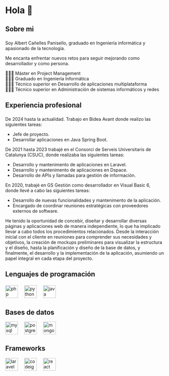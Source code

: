 <h1 align="left">Hola 👋</h1>

<h2 align="left">Sobre mi</h2>

###
<p align="left">Soy Albert Cañelles Panisello, graduado en Ingeniería informática y apasionado de la tecnología.</p>
<p align="left">Me encanta enfrentar nuevos retos para seguir mejorando como desarrollador y como persona.</p>
<p align="left">👨🏻‍🎓 Máster en Project Management<br>👨🏻‍🎓 Graduado en Ingeniería Informática<br>👨🏻‍🎓 Técnico superior en Desarrollo de aplicaciones multiplataforma<br>👨🏻‍🎓 Técnico superior en Administración de sistemas informáticos y redes</p>

###

<h2 align="left">Experiencia profesional</h2>

###
<p align="left">De 2024 hasta la actualidad. Trabajo en Bidea Avant donde realizo las siguientes tareas:</p>
<ul>
    <li>Jefe de proyecto.</li>
    <li>Desarrollar aplicaciones en Java Spring Boot.</li>
</ul>

<p align="left">De 2021 hasta 2023 trabajé en el Consorci de Serveis Universitaris de Catalunya (CSUC), donde realizaba las siguientes tareas:</p>
<ul>
    <li>Desarrollo y mantenimento de aplicaciones en Laravel.</li>
    <li>Desarrollo y mantenimento de aplicaciones en Dspace.</li>
    <li>Desarrollo de APIs y llamadas para gestión de información.</li>
</ul>
<p align="left">En 2020, trabajé en GS Gestión como desarrollador en Visual Basic 6, donde llevé a cabo las siguientes tareas:</p>
<ul>
    <li>Desarrollo de nuevas funcionalidades y mantenimento de la aplicación.</li>
    <li>Encargado de coordinar reuniones estratégicas con proveedores externos de software. </li>
</ul>
<p align="left">He tenido la oportunidad de concebir, diseñar y desarrollar diversas páginas y aplicaciones web de manera independiente, lo que ha implicado llevar a cabo todos los procedimientos relacionados. Desde la interacción inicial con el cliente en reuniones para comprender sus necesidades y objetivos, la creación de mockups preliminares para visualizar la estructura y el diseño, hasta la planificación y diseño de la base de datos, y finalmente, el desarrollo y la implementación de la aplicación, asumiendo un papel integral en cada etapa del proyecto. </p>

###

<h2 align="left">Lenguajes de programación</h2>

###

<div align="left">
  <img src="https://cdn.jsdelivr.net/gh/devicons/devicon/icons/php/php-original.svg" height="40" alt="php logo"  />
  <img width="12" />
  <img src="https://cdn.jsdelivr.net/gh/devicons/devicon/icons/python/python-original.svg" height="40" alt="python logo"  />
  <img width="12" />
  <img src="https://cdn.jsdelivr.net/gh/devicons/devicon/icons/java/java-original.svg" height="40" alt="java logo"  />
</div>

###

<h2 align="left">Bases de datos</h2>
<div align="left">
  <img src="https://cdn.jsdelivr.net/gh/devicons/devicon/icons/mysql/mysql-original.svg" height="40" alt="mysql logo"  />
  <img width="12" />
  <img src="https://cdn.jsdelivr.net/gh/devicons/devicon/icons/postgresql/postgresql-original.svg" height="40" alt="postgresql logo"  />
  <img width="12" />
  <img src="https://cdn.jsdelivr.net/gh/devicons/devicon/icons/mongodb/mongodb-original.svg" height="40" alt="mongodb logo"  />
</div>

###
###

<h2 align="left">Frameworks</h2>
<div align="left">
  <img src="https://cdn.jsdelivr.net/gh/devicons/devicon/icons/laravel/laravel-plain.svg" height="40" alt="laravel logo"  />
  <img width="12" />
  <img src="https://cdn.jsdelivr.net/gh/devicons/devicon/icons/codeigniter/codeigniter-plain.svg" height="40" alt="codeigniter logo"  />
  <img width="12" />
  <img src="https://cdn.jsdelivr.net/gh/devicons/devicon/icons/react/react-original.svg" height="40" alt="react logo"  />
</div>

###

